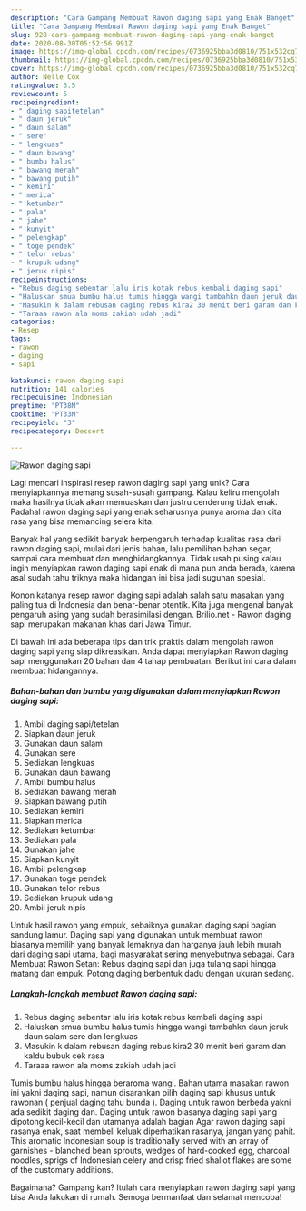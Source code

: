 ```yaml
---
description: "Cara Gampang Membuat Rawon daging sapi yang Enak Banget"
title: "Cara Gampang Membuat Rawon daging sapi yang Enak Banget"
slug: 928-cara-gampang-membuat-rawon-daging-sapi-yang-enak-banget
date: 2020-08-30T05:52:56.991Z
image: https://img-global.cpcdn.com/recipes/0736925bba3d0810/751x532cq70/rawon-daging-sapi-foto-resep-utama.jpg
thumbnail: https://img-global.cpcdn.com/recipes/0736925bba3d0810/751x532cq70/rawon-daging-sapi-foto-resep-utama.jpg
cover: https://img-global.cpcdn.com/recipes/0736925bba3d0810/751x532cq70/rawon-daging-sapi-foto-resep-utama.jpg
author: Nelle Cox
ratingvalue: 3.5
reviewcount: 5
recipeingredient:
- " daging sapitetelan"
- " daun jeruk"
- " daun salam"
- " sere"
- " lengkuas"
- " daun bawang"
- " bumbu halus"
- " bawang merah"
- " bawang putih"
- " kemiri"
- " merica"
- " ketumbar"
- " pala"
- " jahe"
- " kunyit"
- " pelengkap"
- " toge pendek"
- " telor rebus"
- " krupuk udang"
- " jeruk nipis"
recipeinstructions:
- "Rebus daging sebentar lalu iris kotak rebus kembali daging sapi"
- "Haluskan smua bumbu halus tumis hingga wangi tambahkn daun jeruk daun salam sere dan lengkuas"
- "Masukin k dalam rebusan daging rebus kira2 30 menit beri garam dan kaldu bubuk cek rasa"
- "Taraaa rawon ala moms zakiah udah jadi"
categories:
- Resep
tags:
- rawon
- daging
- sapi

katakunci: rawon daging sapi 
nutrition: 141 calories
recipecuisine: Indonesian
preptime: "PT38M"
cooktime: "PT33M"
recipeyield: "3"
recipecategory: Dessert

---
```



![Rawon daging sapi](https://img-global.cpcdn.com/recipes/0736925bba3d0810/751x532cq70/rawon-daging-sapi-foto-resep-utama.jpg)

Lagi mencari inspirasi resep rawon daging sapi yang unik? Cara menyiapkannya memang susah-susah gampang. Kalau keliru mengolah maka hasilnya tidak akan memuaskan dan justru cenderung tidak enak. Padahal rawon daging sapi yang enak seharusnya punya aroma dan cita rasa yang bisa memancing selera kita.

Banyak hal yang sedikit banyak berpengaruh terhadap kualitas rasa dari rawon daging sapi, mulai dari jenis bahan, lalu pemilihan bahan segar, sampai cara membuat dan menghidangkannya. Tidak usah pusing kalau ingin menyiapkan rawon daging sapi enak di mana pun anda berada, karena asal sudah tahu triknya maka hidangan ini bisa jadi suguhan spesial.

Konon katanya resep rawon daging sapi adalah salah satu masakan yang paling tua di Indonesia dan benar-benar otentik. Kita juga mengenal banyak pengaruh asing yang sudah berasimilasi dengan. Brilio.net - Rawon daging sapi merupakan makanan khas dari Jawa Timur.


Di bawah ini ada beberapa tips dan trik praktis dalam mengolah rawon daging sapi yang siap dikreasikan. Anda dapat menyiapkan Rawon daging sapi menggunakan 20 bahan dan 4 tahap pembuatan. Berikut ini cara dalam membuat hidangannya.

<!--inarticleads1-->

##### Bahan-bahan dan bumbu yang digunakan dalam menyiapkan Rawon daging sapi:

1. Ambil  daging sapi/tetelan
1. Siapkan  daun jeruk
1. Gunakan  daun salam
1. Gunakan  sere
1. Sediakan  lengkuas
1. Gunakan  daun bawang
1. Ambil  bumbu halus
1. Sediakan  bawang merah
1. Siapkan  bawang putih
1. Sediakan  kemiri
1. Siapkan  merica
1. Sediakan  ketumbar
1. Sediakan  pala
1. Gunakan  jahe
1. Siapkan  kunyit
1. Ambil  pelengkap
1. Gunakan  toge pendek
1. Gunakan  telor rebus
1. Sediakan  krupuk udang
1. Ambil  jeruk nipis


Untuk hasil rawon yang empuk, sebaiknya gunakan daging sapi bagian sandung lamur. Daging sapi yang digunakan untuk membuat rawon biasanya memilih yang banyak lemaknya dan harganya jauh lebih murah dari daging sapi utama, bagi masyarakat sering menyebutnya sebagai. Cara Membuat Rawon Setan: Rebus daging sapi dan juga tulang sapi hingga matang dan empuk. Potong daging berbentuk dadu dengan ukuran sedang. 

<!--inarticleads2-->

##### Langkah-langkah membuat Rawon daging sapi:

1. Rebus daging sebentar lalu iris kotak rebus kembali daging sapi
1. Haluskan smua bumbu halus tumis hingga wangi tambahkn daun jeruk daun salam sere dan lengkuas
1. Masukin k dalam rebusan daging rebus kira2 30 menit beri garam dan kaldu bubuk cek rasa
1. Taraaa rawon ala moms zakiah udah jadi


Tumis bumbu halus hingga beraroma wangi. Bahan utama masakan rawon ini yakni daging sapi, namun disarankan pilih daging sapi khusus untuk rawonan ( penjual daging tahu bunda ). Daging untuk rawon berbeda yakni ada sedikit daging dan. Daging untuk rawon biasanya daging sapi yang dipotong kecil-kecil dan utamanya adalah bagian Agar rawon daging sapi rasanya enak, saat membeli keluak diperhatikan rasanya, jangan yang pahit. This aromatic Indonesian soup is traditionally served with an array of garnishes - blanched bean sprouts, wedges of hard-cooked egg, charcoal noodles, sprigs of Indonesian celery and crisp fried shallot flakes are some of the customary additions. 

Bagaimana? Gampang kan? Itulah cara menyiapkan rawon daging sapi yang bisa Anda lakukan di rumah. Semoga bermanfaat dan selamat mencoba!
